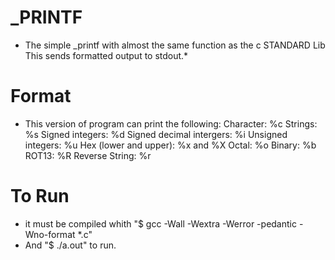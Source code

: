 # _PRINTF
* The simple _printf with almost the same function as the c STANDARD Lib
This sends formatted output to stdout.*
# Format
* This version of program can print the following: Character: %c Strings: %s Signed integers: %d Signed decimal intergers: %i Unsigned integers: %u Hex (lower and upper): %x and %X Octal: %o Binary: %b ROT13: %R Reverse String: %r

# To Run
* it must be compiled whith "$ gcc -Wall -Wextra -Werror -pedantic -Wno-format *.c"
* And "$ ./a.out" to run.

